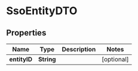 # SsoEntityDTO

## Properties
Name | Type | Description | Notes
------------ | ------------- | ------------- | -------------
**entityID** | **String** |  |  [optional]
